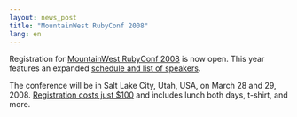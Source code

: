 ```yaml
---
layout: news_post
title: "MountainWest RubyConf 2008"
lang: en
---
```


Registration for [MountainWest RubyConf 2008][1] is now open. This year
features an expanded [schedule and list of speakers][2].

The conference will be in Salt Lake City, Utah, USA, on March 28 and 29,
2008. [Registration costs just $100][3] and includes lunch both days,
t-shirt, and more.



[1]: http://mtnwestrubyconf.org 
[2]: http://mtnwestrubyconf.org/2008/speakers 
[3]: http://www.acteva.com/go/mtnwestruby 
